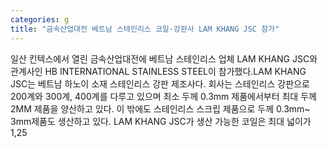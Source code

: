 ```yaml
---
categories: g
title: "금속산업대전 베트남 스테인리스 코일·강판사 LAM KHANG JSC 참가"
---
```

일산 킨텍스에서 열린 금속산업대전에 베트남 스테인리스 업체 LAM KHANG JSC와 관계사인 HB INTERNATIONAL STAINLESS STEEL이 참가했다.LAM KHANG JSC는 베트남 하노이 소재 스테인리스 강판 제조사다. 회사는 스테인리스 강판으로 200계와 300계, 400계를 다루고 있으며 최소 두께 0.3mm 제품에서부터 최대 두께 2MM 제품을 양산하고 있다. 이 밖에도 스테인리스 스크립 제품으로 두께 0.3mm~ 3mm제품도 생산하고 있다. LAM KHANG JSC가 생산 가능한 코일은 최대 넓이가 1,25